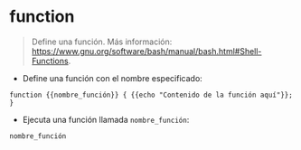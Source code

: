 # function

> Define una función.
> Más información: <https://www.gnu.org/software/bash/manual/bash.html#Shell-Functions>.

- Define una función con el nombre especificado:

`function {{nombre_función}} { {{echo "Contenido de la función aquí"}}; }`

- Ejecuta una función llamada `nombre_función`:

`nombre_función`
